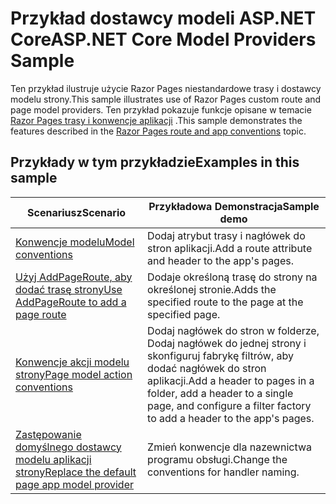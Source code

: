# <a name="aspnet-core-model-providers-sample"></a><span data-ttu-id="6f90d-101">Przykład dostawcy modeli ASP.NET Core</span><span class="sxs-lookup"><span data-stu-id="6f90d-101">ASP.NET Core Model Providers Sample</span></span>

<span data-ttu-id="6f90d-102">Ten przykład ilustruje użycie Razor Pages niestandardowe trasy i dostawcy modelu strony.</span><span class="sxs-lookup"><span data-stu-id="6f90d-102">This sample illustrates use of Razor Pages custom route and page model providers.</span></span> <span data-ttu-id="6f90d-103">Ten przykład pokazuje funkcje opisane w temacie [Razor Pages trasy i konwencje aplikacji](https://docs.microsoft.com/aspnet/core/razor-pages/razor-pages-convention-features) .</span><span class="sxs-lookup"><span data-stu-id="6f90d-103">This sample demonstrates the features described in the [Razor Pages route and app conventions](https://docs.microsoft.com/aspnet/core/razor-pages/razor-pages-convention-features) topic.</span></span>

## <a name="examples-in-this-sample"></a><span data-ttu-id="6f90d-104">Przykłady w tym przykładzie</span><span class="sxs-lookup"><span data-stu-id="6f90d-104">Examples in this sample</span></span>

| <span data-ttu-id="6f90d-105">Scenariusz</span><span class="sxs-lookup"><span data-stu-id="6f90d-105">Scenario</span></span> | <span data-ttu-id="6f90d-106">Przykładowa Demonstracja</span><span class="sxs-lookup"><span data-stu-id="6f90d-106">Sample demo</span></span> |
| -------- | ----------- |
| [<span data-ttu-id="6f90d-107">Konwencje modelu</span><span class="sxs-lookup"><span data-stu-id="6f90d-107">Model conventions</span></span>](https://docs.microsoft.com/aspnet/core/razor-pages/razor-pages-conventions#model-conventions) | <span data-ttu-id="6f90d-108">Dodaj atrybut trasy i nagłówek do stron aplikacji.</span><span class="sxs-lookup"><span data-stu-id="6f90d-108">Add a route attribute and header to the app's pages.</span></span> |
| [<span data-ttu-id="6f90d-109">Użyj AddPageRoute, aby dodać trasę strony</span><span class="sxs-lookup"><span data-stu-id="6f90d-109">Use AddPageRoute to add a page route</span></span>](https://docs.microsoft.com/aspnet/core/razor-pages/razor-pages-conventions#configure-a-page-route) | <span data-ttu-id="6f90d-110">Dodaje określoną trasę do strony na określonej stronie.</span><span class="sxs-lookup"><span data-stu-id="6f90d-110">Adds the specified route to the page at the specified page.</span></span> |
| [<span data-ttu-id="6f90d-111">Konwencje akcji modelu strony</span><span class="sxs-lookup"><span data-stu-id="6f90d-111">Page model action conventions</span></span>](https://docs.microsoft.com/aspnet/core/razor-pages/razor-pages-conventions#page-model-action-conventions) | <span data-ttu-id="6f90d-112">Dodaj nagłówek do stron w folderze, Dodaj nagłówek do jednej strony i skonfiguruj fabrykę filtrów, aby dodać nagłówek do stron aplikacji.</span><span class="sxs-lookup"><span data-stu-id="6f90d-112">Add a header to pages in a folder, add a header to a single page, and configure a filter factory to add a header to the app's pages.</span></span> |
| [<span data-ttu-id="6f90d-113">Zastępowanie domyślnego dostawcy modelu aplikacji strony</span><span class="sxs-lookup"><span data-stu-id="6f90d-113">Replace the default page app model provider</span></span>](https://docs.microsoft.com/aspnet/core/razor-pages/razor-pages-conventions#replace-the-default-page-app-model-provider) | <span data-ttu-id="6f90d-114">Zmień konwencje dla nazewnictwa programu obsługi.</span><span class="sxs-lookup"><span data-stu-id="6f90d-114">Change the conventions for handler naming.</span></span> |

